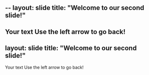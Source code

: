 --
layout: slide
title: "Welcome to our second slide!"
---
Your text
Use the left arrow to go back!
--
layout: slide
title: "Welcome to our second slide!"
---
Your text
Use the left arrow to go back!
